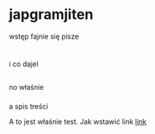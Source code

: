 # japgramjiten
wstęp
fajnie się pisze

# 

i co dajel

## 

no właśnie

### 

a spis treści

A to jest właśnie test. Jak wstawić link [link](http://japanesegrammar.pl) 

